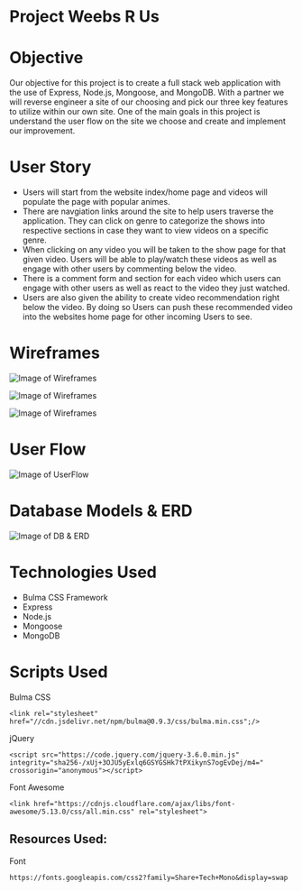 # Project Weebs R Us

# Objective
Our objective for this project is to create a full stack web application with the use of Express, Node.js, Mongoose, and MongoDB. With a partner we will reverse engineer a site of our choosing and pick our three key features to utilize within our own site. One of the main goals in this project is understand the user flow on the site we choose and create and implement our improvement. 

# User Story 
- Users will start from the website index/home page and videos will populate the page with popular animes.
- There are navgiation links around the site to help users traverse the application. They can click on genre to categorize the shows into respective sections in case they want to view videos on a specific genre. 
- When clicking on any video you will be taken to the show page for that given video. Users will be able to play/watch these videos as well as engage with other users by commenting below the video.
- There is a comment form and section for each video which users can engage with other users as well as react to the video they just watched.
- Users are also given the ability to create video recommendation right below the video. By doing so Users can push these recommended video into the websites home page for other incoming Users to see. 

# Wireframes
![Image of Wireframes](https://github.com/nicknamejv/WeebsRUs/blob/dev/Wireframe/Video%20Index%20Page.png)

![Image of Wireframes](https://github.com/nicknamejv/WeebsRUs/blob/dev/Wireframe/Video%20Show%20Page.png)

![Image of Wireframes](https://github.com/nicknamejv/WeebsRUs/blob/dev/Wireframe/Genre%20Page.png)

# User Flow
![Image of UserFlow](https://github.com/nicknamejv/WeebsRUs/blob/dev/Wireframe/User%20Flow.png)

# Database Models & ERD 
![Image of DB & ERD](https://github.com/nicknamejv/WeebsRUs/blob/dev/Wireframe/ERD.png)

# Technologies Used
- Bulma CSS Framework
- Express
- Node.js
- Mongoose 
- MongoDB

# Scripts Used

Bulma CSS
```
<link rel="stylesheet" href="//cdn.jsdelivr.net/npm/bulma@0.9.3/css/bulma.min.css";/>
```

jQuery
```
<script src="https://code.jquery.com/jquery-3.6.0.min.js" integrity="sha256-/xUj+3OJU5yExlq6GSYGSHk7tPXikynS7ogEvDej/m4="
crossorigin="anonymous"></script>
```

Font Awesome
```
<link href="https://cdnjs.cloudflare.com/ajax/libs/font-awesome/5.13.0/css/all.min.css" rel="stylesheet">
```
## Resources Used:

Font
```
https://fonts.googleapis.com/css2?family=Share+Tech+Mono&display=swap
```

